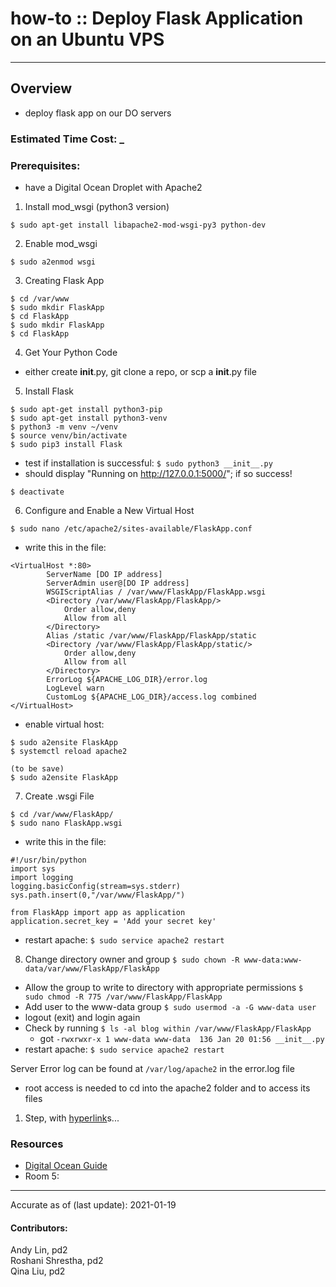 # how-to :: Deploy Flask Application on an Ubuntu VPS
---
## Overview
- deploy flask app on our DO servers

### Estimated Time Cost: _

### Prerequisites:
- have a Digital Ocean Droplet with Apache2 

1. Install mod_wsgi (python3 version)
```
$ sudo apt-get install libapache2-mod-wsgi-py3 python-dev
```
2. Enable mod_wsgi
```
$ sudo a2enmod wsgi
```
3. Creating Flask App
```
$ cd /var/www
$ sudo mkdir FlaskApp
$ cd FlaskApp
$ sudo mkdir FlaskApp
$ cd FlaskApp
```
4. Get Your Python Code
- either create __init__.py, git clone a repo, or scp a __init__.py file 
5. Install Flask
```
$ sudo apt-get install python3-pip
$ sudo apt-get install python3-venv
$ python3 -m venv ~/venv
$ source venv/bin/activate
$ sudo pip3 install Flask
```
- test if installation is successful: `$ sudo python3 __init__.py`
- should display "Running on http://127.0.0.1:5000/"; if so success!
```
$ deactivate
```
6. Configure and Enable a New Virtual Host
```
$ sudo nano /etc/apache2/sites-available/FlaskApp.conf 
```
- write this in the file: 
```
<VirtualHost *:80>
		ServerName [DO IP address]
		ServerAdmin user@[DO IP address]
        WSGIScriptAlias / /var/www/FlaskApp/FlaskApp.wsgi
		<Directory /var/www/FlaskApp/FlaskApp/>
			Order allow,deny
			Allow from all
		</Directory>
		Alias /static /var/www/FlaskApp/FlaskApp/static
		<Directory /var/www/FlaskApp/FlaskApp/static/>
			Order allow,deny
			Allow from all
		</Directory>
		ErrorLog ${APACHE_LOG_DIR}/error.log
		LogLevel warn
		CustomLog ${APACHE_LOG_DIR}/access.log combined
</VirtualHost>
```
- enable virtual host:
```
$ sudo a2ensite FlaskApp
$ systemctl reload apache2

(to be save)
$ sudo a2ensite FlaskApp
```
7. Create .wsgi File
```
$ cd /var/www/FlaskApp/
$ sudo nano FlaskApp.wsgi
```
- write this in the file:
```
#!/usr/bin/python
import sys
import logging
logging.basicConfig(stream=sys.stderr)
sys.path.insert(0,"/var/www/FlaskApp/")

from FlaskApp import app as application
application.secret_key = 'Add your secret key'
```
- restart apache: `$ sudo service apache2 restart`
8. Change directory owner and group
`$ sudo chown -R www-data:www-data/var/www/FlaskApp/FlaskApp`
- Allow the group to write to directory with appropriate permissions
`$ sudo chmod -R 775 /var/www/FlaskApp/FlaskApp`
- Add user to the www-data group
`$ sudo usermod -a -G www-data user`
- logout (exit) and login again
- Check by running `$ ls -al blog within /var/www/FlaskApp/FlaskApp`
    - got `-rwxrwxr-x 1 www-data www-data  136 Jan 20 01:56 __init__.py`
- restart apache: `$ sudo service apache2 restart`

Server Error log can be found at `/var/log/apache2` in the error.log file 
- root access is needed to cd into the apache2 folder and to access its files


1. Step, with [hyperlink](https://xkcd.com)s...


### Resources
* [Digital Ocean Guide](https://www.digitalocean.com/community/tutorials/how-to-deploy-a-flask-application-on-an-ubuntu-vps)
* Room 5:

---

Accurate as of (last update): 2021-01-19

#### Contributors:  
Andy Lin, pd2  
Roshani Shrestha, pd2  
Qina Liu, pd2  